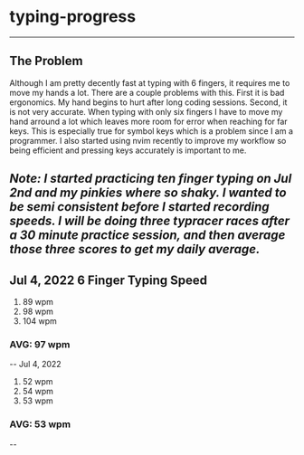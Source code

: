 # typing-progress
------
## The Problem
Although I am pretty decently fast at typing with 6 fingers, it requires me to move my hands a lot. There are a couple problems with this. First it is bad ergonomics. My hand begins to hurt after long coding sessions. Second, it is not very accurate. When typing with only six fingers I have to move my hand arround a lot which leaves more room for error when reaching for far keys. This is especially true for symbol keys which is a problem since I am a programmer. I also started using nvim recently to improve my workflow so being efficient and pressing keys accurately is important to me.
## 
*Note: I started practicing ten finger typing on Jul 2nd and my pinkies where so shaky. I wanted to be semi consistent before I started recording speeds.
I will be doing three typracer races after a 30 minute practice session, and then average those three scores to get my daily average.*
--
## Jul 4, 2022 6 Finger Typing Speed
1. 89 wpm
2. 98 wpm
3. 104 wpm
### AVG: 97 wpm
--
Jul 4, 2022
1. 52 wpm
2. 54 wpm
3. 53 wpm
### AVG: 53 wpm
--
